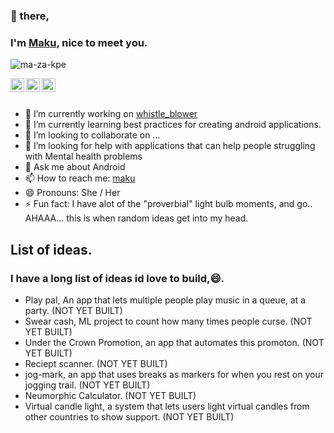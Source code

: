 ### 👋 there, 
### I'm [Maku](https://www.maku.dev/), nice to meet you. 

<p align="left"> <img src="https://komarev.com/ghpvc/?username=ma-za-kpe&label=Views&color=blue&style=plastic" alt="ma-za-kpe" /> </p>

<a href="https://twitter.com/ma_za_kpe">
  <img align="left" alt="
  's Twitter" width="22px" src="https://cdn.jsdelivr.net/npm/simple-icons@v3/icons/twitter.svg" />
</a>
<a href="https://www.linkedin.com/in/maku-mazakpe-700a3a165/">
  <img align="left" alt="Guru's Linkdein" width="22px" src="https://cdn.jsdelivr.net/npm/simple-icons@v3/icons/linkedin.svg" />
</a>
<a href="https://github.com/ma-za-kpe">
  <img align="left" alt="Guru's Github" width="22px" src="https://cdn.jsdelivr.net/npm/simple-icons@v3/icons/github.svg" />
</a>

<br/>
<br/>

- 🔭 I’m currently working on [whistle_blower](https://github.com/ma-za-kpe/WhisBlower)
- 🌱 I’m currently learning best practices for creating android applications.
- 👯 I’m looking to collaborate on ...
- 🤔 I’m looking for help with applications that can help people struggling with Mental health problems
- 💬 Ask me about Android
- 📫 How to reach me: [maku](makpalyy@gmail.com)
- 😄 Pronouns: She / Her
- ⚡ Fun fact: I have alot of the "proverbial" light bulb moments, and go.. AHAAA... this is when random ideas get into my head.

## List of ideas.
### I have a long list of ideas id love to build,😄.

- Play pal, An app that lets multiple people play music in a queue, at a party. (NOT YET BUILT)
- Swear cash, ML project to count how many times people curse. (NOT YET BUILT)
- Under the Crown Promotion, an app that automates this promoton. (NOT YET BUILT)
- Reciept scanner. (NOT YET BUILT)
- jog-mark, an app that uses breaks as markers for when you rest on your jogging trail. (NOT YET BUILT)
- Neumorphic Calculator. (NOT YET BUILT)
- Virtual candle light, a system that lets users light virtual candles from other countries to show support. (NOT YET BUILT)
